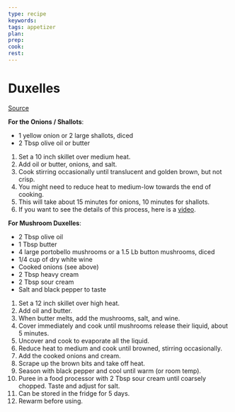```yaml
---
type: recipe
keywords:
tags: appetizer
plan:
prep:
cook:
rest:
---
```


# Duxelles

[Source](https://www.youtube.com/watch?v=31MYOGrOWl8&t=23s)

**For the Onions / Shallots**:

- 1 yellow onion or 2 large shallots, diced
- 2 Tbsp olive oil or butter

1. Set a 10 inch skillet over medium heat.
1. Add oil or butter, onions, and salt.
1. Cook stirring occasionally until translucent and golden brown, but not crisp.
1. You might need to reduce heat to medium-low towards the end of cooking.
1. This will take about 15 minutes for onions, 10 minutes for shallots.
1. If you want to see the details of this process, here is a [video](https://youtu.be/Vo3HSG_NJ_Q?t=115).

**For Mushroom Duxelles**:

- 2 Tbsp olive oil
- 1 Tbsp butter
- 4 large portobello mushrooms or a 1.5 Lb button mushrooms, diced
- 1/4 cup of dry white wine
- Cooked onions (see above)
- 2 Tbsp heavy cream
- 2 Tbsp sour cream
- Salt and black pepper to taste

1. Set a 12 inch skillet over high heat.
1. Add oil and butter.
1. When butter melts, add the mushrooms, salt, and wine.
1. Cover immediately and cook until mushrooms release their liquid, about 5 minutes.
1. Uncover and cook to evaporate all the liquid.
1. Reduce heat to medium and cook until browned, stirring occasionally.
1. Add the cooked onions and cream.
1. Scrape up the brown bits and take off heat.
1. Season with black pepper and cool until warm (or room temp).
1. Puree in a food processor with 2 Tbsp sour cream until coarsely chopped. Taste and adjust for salt.
1. Can be stored in the fridge for 5 days.
1. Rewarm before using.
